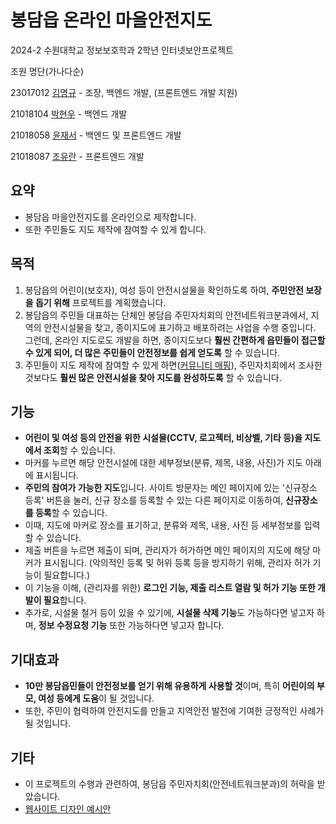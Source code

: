 # 봉담읍 온라인 마을안전지도

2024-2 수원대학교 정보보호학과 2학년 인터넷보안프로젝트

조원 명단(가나다순)

23017012 [김명규](https://github.com/mgkim1) - 조장, 백엔드 개발, (프론트엔드 개발 지원)

21018104 [박현우](https://github.com/Dustsw) - 백엔드 개발

21018058 [윤재서](https://github.com/yjs0214) - 백엔드 및 프론트엔드 개발

21018087 [조유란](https://github.com/yuranjo13) - 프론트엔드 개발

## 요약

- 봉담읍 마을안전지도를 온라인으로 제작합니다.
- 또한 주민들도 지도 제작에 참여할 수 있게 합니다.

## 목적

1. 봉담읍의 어린이(보호자), 여성 등이 안전시설물을 확인하도록 하여, **주민안전 보장을 돕기 위해** 프로젝트를 계획했습니다.
2. 봉담읍의 주민들 대표하는 단체인 봉담읍 주민자치회의 안전네트워크분과에서, 지역의 안전시설물을 찾고, 종이지도에 표기하고 배포하려는 사업을 수행 중입니다.
그런데, 온라인 지도로도 개발을 하면, 종이지도보다 **훨씬 간편하게 읍민들이 접근할 수 있게 되어, 더 많은 주민들이 안전정보를 쉽게 얻도록** 할 수 있습니다.
3. 주민들이 지도 제작에 참여할 수 있게 하면([커뮤니티 매핑](https://www.mediatoday.co.kr/news/articleView.html?mod=news&act=articleView&idxno=109698)), 주민자치회에서 조사한 것보다도 **훨씬 많은 안전시설을 찾아 지도를 완성하도록** 할 수 있습니다.

## 기능

- **어린이 및 여성 등의 안전을 위한 시설물(CCTV, 로고젝터, 비상벨, 기타 등)을 지도에서 조회**할 수 있습니다.
- 마커를 누르면 해당 안전시설에 대한 세부정보(분류, 제목, 내용, 사진)가 지도 아래에 표시됩니다.
- **주민의 참여가 가능한 지도**입니다. 사이트 방문자는 메인 페이지에 있는 '신규장소 등록' 버튼을 눌러, 신규 장소를 등록할 수 있는 다른 페이지로 이동하여, **신규장소를 등록**할 수 있습니다.
- 이때, 지도에 마커로 장소를 표기하고, 분류와 제목, 내용, 사진 등 세부정보를 입력할 수 있습니다.
- 제출 버튼을 누르면 제출이 되며, 관리자가 허가하면 메인 페이지의 지도에 해당 마커가 표시됩니다. (악의적인 등록 및 허위 등록 등을 방지하기 위해, 관리자 허가 기능이 필요합니다.)
- 이 기능을 이해, (관리자를 위한) **로그인 기능, 제출 리스트 열람 및 허가 기능 또한 개발이 필요**합니다.
- 추가로, 시설물 철거 등이 있을 수 있기에, **시설물 삭제 기능**도 가능하다면 넣고자 하며, **정보 수정요청 기능** 또한 가능하다면 넣고자 합니다.

## 기대효과

- **10만 봉담읍민들이 안전정보를 얻기 위해 유용하게 사용할 것**이며, 특히 **어린이의 부모, 여성 등에게 도움**이 될 것입니다.
- 또한, 주민이 협력하여 안전지도를 만들고 지역안전 발전에 기여한 긍정적인 사례가 될 것입니다.

## 기타

- 이 프로젝트의 수행과 관련하여, 봉담읍 주민자치회(안전네트워크분과)의 허락을 받았습니다.
- [웹사이트 디자인 예시안](https://github.com/bongdam-safety/documents/blob/main/%EC%9B%B9%EC%82%AC%EC%9D%B4%ED%8A%B8%20%EC%98%88%EC%8B%9C%EC%95%88/%EC%9B%B9%EC%82%AC%EC%9D%B4%ED%8A%B8%20%EC%98%88%EC%8B%9C%EC%95%88.pdf)

<!-- ## Hi there 👋 -->

<!--

**Here are some ideas to get you started:**

🙋‍♀️ A short introduction - what is your organization all about?
🌈 Contribution guidelines - how can the community get involved?
👩‍💻 Useful resources - where can the community find your docs? Is there anything else the community should know?
🍿 Fun facts - what does your team eat for breakfast?
🧙 Remember, you can do mighty things with the power of [Markdown](https://docs.github.com/github/writing-on-github/getting-started-with-writing-and-formatting-on-github/basic-writing-and-formatting-syntax)
-->

